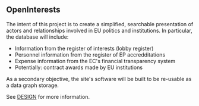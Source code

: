 ## OpenInterests

The intent of this project is to create a simplified, searchable
presentation of actors and relationships involved in EU politics and
institutions. In particular, the database will include: 

* Information from the register of interests (lobby register)
* Personnel information from the register of EP accredditations
* Expense information from the EC's financial transparency system
* Potentially: contract awards made by EU institutions


As a secondary objective, the site's software will be built to be 
re-usable as a data graph storage.

See
[DESIGN](https://github.com/pudo/openinterests.eu/blob/master/DESIGN.md)
for more information.
